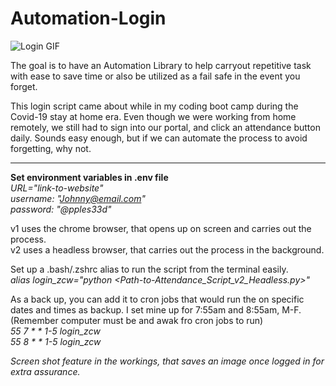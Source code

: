 # Automation-Login
![Login GIF](https://media.giphy.com/media/kEhjZr7aMUoVVV3eOt/giphy.gif)  

The goal is to have an Automation Library to help carryout repetitive task with ease to save time or also be utilized as a fail safe in the event you forget.

This login script came about while in my coding boot camp during the Covid-19 stay at home era. Even though we were working from home remotely, we still had to sign into our portal, and click an attendance button daily. Sounds easy enough, but if we can automate the process to avoid forgetting, why not.  

---
**Set environment variables in .env file**  
*URL="link-to-website"*  
*username: "Johnny@email.com"*  
*password: "@pples33d"*  

v1 uses the chrome browser, that opens up on screen and carries out the process.  
v2 uses a headless browser, that carries out the process in the background.

Set up a .bash/.zshrc alias to run the script from the terminal easily.  
*alias login_zcw="python <Path-to-Attendance_Script_v2_Headless.py>"*

As a back up, you can add it to cron jobs that would run the on specific dates and times as backup. I set mine up for 7:55am and 8:55am, M-F. (Remember computer must be and awak fro cron jobs to run)  
*55 7 * * 1-5 login_zcw*  
*55 8 * * 1-5 login_zcw*  
  
*Screen shot feature in the workings, that saves an image once logged in for extra assurance.*